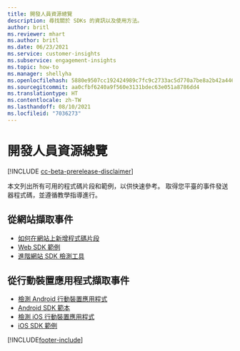 ```yaml
---
title: 開發人員資源總覽
description: 尋找關於 SDKs 的資訊以及使用方法。
author: britl
ms.reviewer: mhart
ms.author: britl
ms.date: 06/23/2021
ms.service: customer-insights
ms.subservice: engagement-insights
ms.topic: how-to
ms.manager: shellyha
ms.openlocfilehash: 5880e9507cc192424989c7fc9c2733ac5d770a7be8a2b42a446ffd8681fa7612
ms.sourcegitcommit: aa0cfbf6240a9f560e3131bdec63e051a8786dd4
ms.translationtype: HT
ms.contentlocale: zh-TW
ms.lasthandoff: 08/10/2021
ms.locfileid: "7036273"
---
```

# <a name="developer-resources-overview"></a>開發人員資源總覽

[!INCLUDE [cc-beta-prerelease-disclaimer](includes/cc-beta-prerelease-disclaimer.md)]

本文列出所有可用的程式碼片段和範例，以供快速參考。 取得您平臺的事件發送器程式碼，並遵循教學指導進行。 

## <a name="capture-events-from-websites"></a>從網站擷取事件

- [如何在網站上新增程式碼片段](instrument-website.md)
- [Web SDK 範例](websdk-sample.md)
- [進階網站 SDK 檢測工具](advanced-SDK-implementation.md)

## <a name="capture-events-from-mobile-apps"></a>從行動裝置應用程式擷取事件

- [檢測 Android 行動裝置應用程式](get-started-android.md)
- [Android SDK 範本](androidsdk-sample.md)
- [檢測 iOS 行動裝置應用程式](get-started-ios.md)
- [iOS SDK 範例](iossdk-sample.md)

[!INCLUDE[footer-include](../includes/footer-banner.md)]